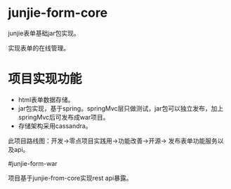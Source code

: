 # junjie-form-core

junjie表单基础jar包实现。

实现表单的在线管理。

# 项目实现功能
* html表单数据存储。
* jar包实现，基于spring。springMvc层只做测试，jar包可以独立发布，加上springMvc后可发布成war项目。
* 存储架构采用cassandra。

此项目路线图：开发->零点项目实践用->功能改善->开源-> 发布表单功能服务以及api。

#junjie-form-war

项目基于junjie-from-core实现rest api暴露。
